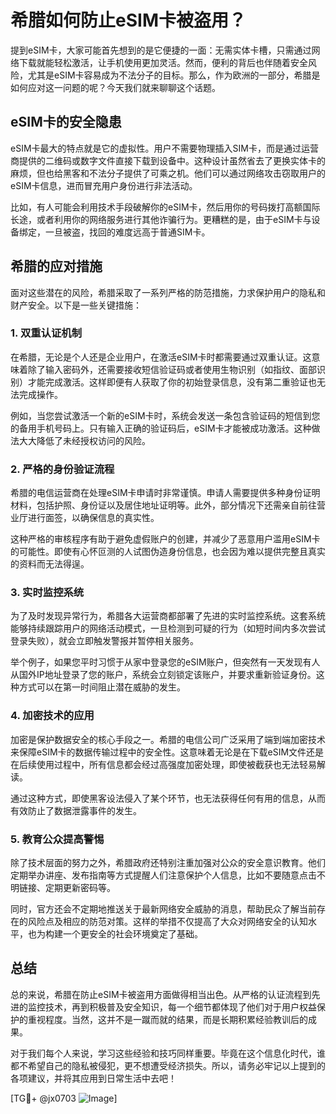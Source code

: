 # 希腊如何防止eSIM卡被盗用？

提到eSIM卡，大家可能首先想到的是它便捷的一面：无需实体卡槽，只需通过网络下载就能轻松激活，让手机使用更加灵活。然而，便利的背后也伴随着安全风险，尤其是eSIM卡容易成为不法分子的目标。那么，作为欧洲的一部分，希腊是如何应对这一问题的呢？今天我们就来聊聊这个话题。

## eSIM卡的安全隐患

eSIM卡最大的特点就是它的虚拟性。用户不需要物理插入SIM卡，而是通过运营商提供的二维码或数字文件直接下载到设备中。这种设计虽然省去了更换实体卡的麻烦，但也给黑客和不法分子提供了可乘之机。他们可以通过网络攻击窃取用户的eSIM卡信息，进而冒充用户身份进行非法活动。

比如，有人可能会利用技术手段破解你的eSIM卡，然后用你的号码拨打高额国际长途，或者利用你的网络服务进行其他诈骗行为。更糟糕的是，由于eSIM卡与设备绑定，一旦被盗，找回的难度远高于普通SIM卡。

## 希腊的应对措施

面对这些潜在的风险，希腊采取了一系列严格的防范措施，力求保护用户的隐私和财产安全。以下是一些关键措施：

### 1. **双重认证机制**

在希腊，无论是个人还是企业用户，在激活eSIM卡时都需要通过双重认证。这意味着除了输入密码外，还需要接收短信验证码或者使用生物识别（如指纹、面部识别）才能完成激活。这样即便有人获取了你的初始登录信息，没有第二重验证也无法完成操作。

例如，当您尝试激活一个新的eSIM卡时，系统会发送一条包含验证码的短信到您的备用手机号码上。只有输入正确的验证码后，eSIM卡才能被成功激活。这种做法大大降低了未经授权访问的风险。

### 2. **严格的身份验证流程**

希腊的电信运营商在处理eSIM卡申请时非常谨慎。申请人需要提供多种身份证明材料，包括护照、身份证以及居住地址证明等。此外，部分情况下还需亲自前往营业厅进行面签，以确保信息的真实性。

这种严格的审核程序有助于避免虚假账户的创建，并减少了恶意用户滥用eSIM卡的可能性。即使有心怀叵测的人试图伪造身份信息，也会因为难以提供完整且真实的资料而无法得逞。

### 3. **实时监控系统**

为了及时发现异常行为，希腊各大运营商都部署了先进的实时监控系统。这套系统能够持续跟踪用户的网络活动模式，一旦检测到可疑的行为（如短时间内多次尝试登录失败），就会立即触发警报并暂停相关服务。

举个例子，如果您平时习惯于从家中登录您的eSIM账户，但突然有一天发现有人从国外IP地址登录了您的账户，系统会立刻锁定该账户，并要求重新验证身份。这种方式可以在第一时间阻止潜在威胁的发生。

### 4. **加密技术的应用**

加密是保护数据安全的核心手段之一。希腊的电信公司广泛采用了端到端加密技术来保障eSIM卡的数据传输过程中的安全性。这意味着无论是在下载eSIM文件还是在后续使用过程中，所有信息都会经过高强度加密处理，即使被截获也无法轻易解读。

通过这种方式，即使黑客设法侵入了某个环节，也无法获得任何有用的信息，从而有效防止了数据泄露事件的发生。

### 5. **教育公众提高警惕**

除了技术层面的努力之外，希腊政府还特别注重加强对公众的安全意识教育。他们定期举办讲座、发布指南等方式提醒人们注意保护个人信息，比如不要随意点击不明链接、定期更新密码等。

同时，官方还会不定期地推送关于最新网络安全威胁的消息，帮助民众了解当前存在的风险点及相应的防范对策。这样的举措不仅提高了大众对网络安全的认知水平，也为构建一个更安全的社会环境奠定了基础。

## 总结

总的来说，希腊在防止eSIM卡被盗用方面做得相当出色。从严格的认证流程到先进的监控技术，再到积极普及安全知识，每一个细节都体现了他们对于用户权益保护的重视程度。当然，这并不是一蹴而就的结果，而是长期积累经验教训后的成果。

对于我们每个人来说，学习这些经验和技巧同样重要。毕竟在这个信息化时代，谁都不希望自己的隐私被侵犯，更不想遭受经济损失。所以，请务必牢记以上提到的各项建议，并将其应用到日常生活中去吧！

[TG💪+ @jx0703 ![Image](https://github.com/user-attachments/assets/dbca1d08-cadb-493c-b0ec-ad6f7a83f270)]
